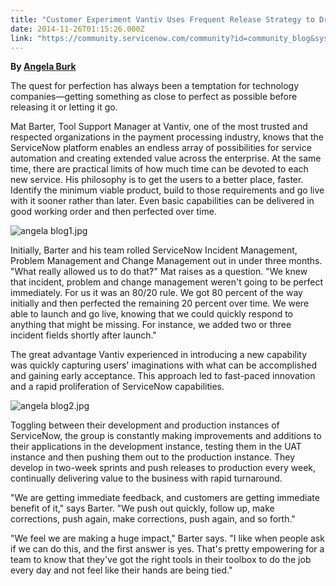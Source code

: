 ```yaml
---
title: "Customer Experiment Vantiv Uses Frequent Release Strategy to Drive Continuous Improvement Of ServiceNow Use"
date: 2014-11-26T01:15:26.000Z
link: "https://community.servicenow.com/community?id=community_blog&sys_id=6f7ce2e1dbd0dbc01dcaf3231f9619d1"
---
```

<p><strong>By </strong><a _jive_internal="true" href="/people/angela.burk"><strong>Angela Burk</strong></a></p><p></p><p>The quest for perfection has always been a temptation for technology companies—getting something as close to perfect as possible before releasing it or letting it go.</p><p></p><p>Mat Barter, Tool Support Manager at Vantiv, one of the most trusted and respected organizations in the payment processing industry, knows that the ServiceNow platform enables an endless array of possibilities for service automation and creating extended value across the enterprise. At the same time, there are practical limits of how much time can be devoted to each new service. His philosophy is to get the users to a better place, faster.   Identify the minimum viable product, build to those requirements and go live with it sooner rather than later. Even basic capabilities can be delivered in good working order and then perfected over time.</p><p></p><p><img  alt="angela blog1.jpg" class="image-0 jive-image" src="ff25a04edbdc5304b322f4621f9619da.iix" style="height: auto;"/></p><p></p><p>Initially, Barter and his team rolled ServiceNow Incident Management, Problem Management and Change Management out in under three months. "What really allowed us to do that<span style="color: black;">?</span>" Mat raises as a question. "We knew that incident, problem and change management weren't going to be perfect immediately. For us it was an 80/20 rule. We got 80 percent of the way initially and then perfected the remaining 20 percent over time. We were able to launch and go live, knowing that we could quickly respond to anything that might be missing. For instance, we added two or three incident fields shortly after launch."</p><p></p><p>The great advantage Vantiv experienced in introducing a new capability was quickly capturing use<span style="color: black;">rs'</span> imaginations with what can be accomplished and gaining early acceptance. This approach led to fast-paced innovation and a rapid proliferation of ServiceNow capabilities.</p><p></p><p><img  alt="angela blog2.jpg" class="image-1 jive-image" src="3c2400c2db58db048c8ef4621f9619cc.iix" style="height: auto;"/></p><p></p><p>Toggling between their development and production instances of ServiceNow, the group is constantly making improvements and additions to their applications in the development instance, testing them in the UAT instance and then pushing them out to the production instance. They develop in two-week sprints and push releases to production every week, continually delivering value to the business with rapid turnaround.</p><p></p><p>"We are getting immediate feedback, and customers are getting immediate benefit of it," says Barter. "We push out quickly, follow up, make corrections, push again, make corrections, push again, and so forth."</p><p></p><p>"We feel we are making a huge impact," Barter says. "I like when people ask if we can do this, and the first answer is yes. That's pretty empowering for a team to know that they've got the right tools in their toolbox to do the job every day and not feel like their hands are being tied."</p>